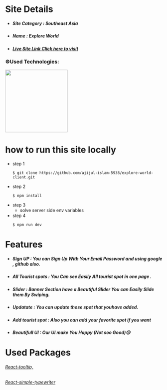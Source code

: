 
# Site Details

* #####  Site Category : Southeast Asia
* #####  Name : Explore World
* ##### [Live Site Link Click here to visit](https://assignment-10-9a5c8.web.app)
### ⚙️Used Technologies:
<p align="left">
  <a>
    <img width="200" src="https://skillicons.dev/icons?i=react,firebase,mongo,express,tailwind,materialui &perline=6" />
  </a>
</p>

# how to run this site locally

- step 1
   ```
   $ git clone https://github.com/ajijul-islam-5938/explore-world-client.git
   ```
- step 2
   ```
   $ npm install
   ```
- step 3
    - solve server side env variables
- step 4
  ```
  $ npm run dev
  ```
# Features
* ##### __Sign UP :__ You can Sign Up With Your Email Password and using google , github also.
* ##### __All Tourist spots :__ You Can see Easily All tourist spot in one page .
* ##### __Slider :__ Banner Section have a  Beautiful Slider You can Easily Slide them By Swiping.
* ##### __Updatate :__ You can update those spot that youhave added.
* ##### __Add tourist spot :__ Also you can add your favorite spot if you want
* ##### __Beautifull UI :__ Our UI  make You Happy (Not soo Good)😒 

# Used Packages
 ###### [React-tooltip,](https://react-tooltip.com/)
 ###### [React-simple-typewriter](https://www.npmjs.com/package/react-simple-typewriter)
